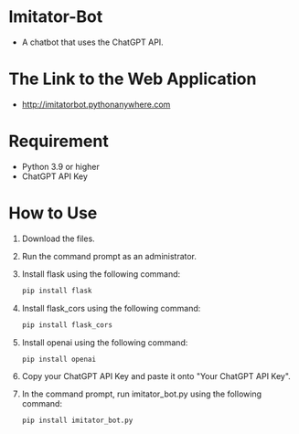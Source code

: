 # Imitator-Bot
- A chatbot that uses the ChatGPT API.
# The Link to the Web Application
- http://imitatorbot.pythonanywhere.com
# Requirement
- Python 3.9 or higher
- ChatGPT API Key
# How to Use
1. Download the files.
2. Run the command prompt as an administrator.
3. Install flask using the following command:
   
   ```Bash
   pip install flask
   
4. Install flask_cors using the following command:

   ```Bash
   pip install flask_cors

5. Install openai using the following command:

   ```Bash
   pip install openai

6. Copy your ChatGPT API Key and paste it onto "Your ChatGPT API Key".
7. In the command prompt, run imitator_bot.py using the following command:

   ```Bash
   pip install imitator_bot.py
